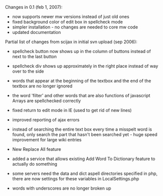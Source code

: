 Changes in 0.1 (feb 1, 2007):
  * now supports newer mw versions instead of just old ones
  * fixed background color of edit box in spellcheck mode
  * simpler installation - no changes are needed to core mw code
  * updated documentation

Partial list of changes from scijax in initial svn upload (sep 2006):

  * spellcheck button now shows up in the column of buttons instead of next to the last button
  * spellcheck div shows up approximately in the right place instead of way over to the side
  * words that appear at the beginning of the textbox and the end of the textbox are no longer ignored
  * the word 'filter' and other words that are also functions of javascript Arrays are spellchecked correctly
  * fixed return to edit mode in IE (used to get rid of new lines)
  * improved reporting of ajax errors
  * instead of searching the entire text box every time a misspelt word is found, only search the part that hasn't been searched yet - huge speed improvement for large wiki entries

  * New Replace All feature
  * added a service that allows existing Add Word To Dictionary feature to actually do something
  * some servers need the data and dict aspell directories specified in php, there are now settings for these variables in LocalSettings.php

  * words with underscores are no longer broken up